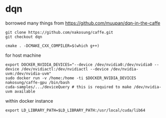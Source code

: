 dqn
===

borrowed many things from https://github.com/muupan/dqn-in-the-caffe

```
git clone https://github.com/nakosung/caffe.git
git checkout dqn

cmake . -DCMAKE_CXX_COMPILER=$(which g++)
```

for host machine
```
export DOCKER_NVIDIA_DEVICES="--device /dev/nvidia0:/dev/nvidia0 --device /dev/nvidiactl:/dev/nvidiactl --device /dev/nvidia-uvm:/dev/nvidia-uvm"
sudo docker run -v /home:/home -ti $DOCKER_NVIDIA_DEVICES nakosung/caffe-gpu /bin/bash
cuda-samples/.../deviceQuery # this is required to make /dev/nvidia-uvm available
```

within docker instance
```
export LD_LIBRARY_PATH=$LD_LIBRARY_PATH:/usr/local/cuda/lib64     
```